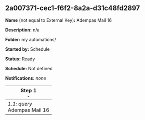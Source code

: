 ## 2a007371-cec1-f6f2-8a2a-d31c48fd2897

**Name** (not equal to External Key)**:** Adempas Mail 16

**Description:** n/a

**Folder:** my automations/

**Started by:** Schedule

**Status:** Ready

**Schedule:** Not defined

**Notifications:** _none_


| Step 1<br>_<small>-</small>_ |
| --- |
| _1.1: query_<br>Adempas Mail 16 |
